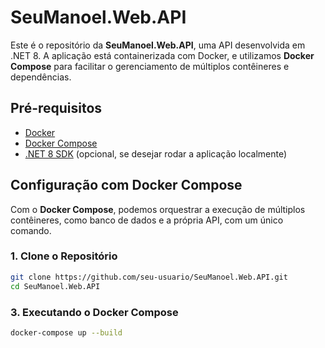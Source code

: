 # SeuManoel.Web.API

Este é o repositório da **SeuManoel.Web.API**, uma API desenvolvida em .NET 8. A aplicação está containerizada com Docker, e utilizamos **Docker Compose** para facilitar o gerenciamento de múltiplos contêineres e dependências.

## Pré-requisitos

- [Docker](https://www.docker.com/get-started)
- [Docker Compose](https://docs.docker.com/compose/install/)
- [.NET 8 SDK](https://dotnet.microsoft.com/download/dotnet/8.0) (opcional, se desejar rodar a aplicação localmente)

## Configuração com Docker Compose

Com o **Docker Compose**, podemos orquestrar a execução de múltiplos contêineres, como banco de dados e a própria API, com um único comando.

### 1. Clone o Repositório

```bash
git clone https://github.com/seu-usuario/SeuManoel.Web.API.git
cd SeuManoel.Web.API
```
### 3. Executando o Docker Compose
```bash
docker-compose up --build
```

